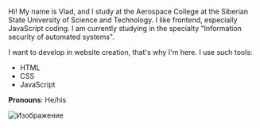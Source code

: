 Hi! My name is Vlad, and I study at the Aerospace College at the Siberian State University of Science and Technology. I like frontend, especially JavaScript coding. I am currently studying in the specialty "Information security of automated systems".

I want to develop in website creation, that's why I'm here. I use such tools:
- HTML
- CSS
- JavaScript

**Pronouns**: He/his

![Изображение](https://habrastorage.org/getpro/habr/post_images/54a/473/176/54a4731766e984e0b68ebdc63ed8ded2.gif)

